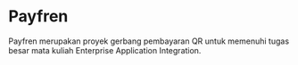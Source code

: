# Payfren
Payfren merupakan proyek gerbang pembayaran QR untuk memenuhi tugas besar mata kuliah Enterprise Application Integration.
